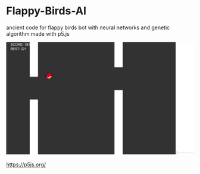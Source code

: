 # Flappy-Birds-AI
ancient code for flappy birds bot with neural networks and genetic algorithm made with p5.js

![Image description](screen.png)

https://p5js.org/
